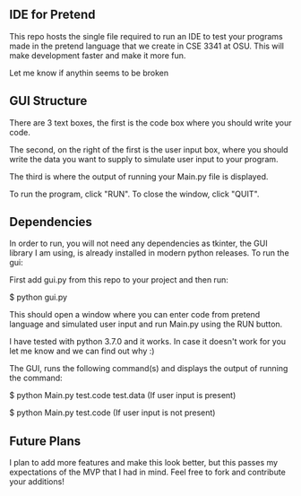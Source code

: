 IDE for Pretend
---

This repo hosts the single file required to run an IDE to test your programs made 
in the pretend language that we create in CSE 3341 at OSU. This will make 
development faster and make it more fun.

Let me know if anythin seems to be broken

GUI Structure
---

There are 3 text boxes, the first is the code box where you should write your code.

The second, on the right of the first is the user input box, where you should 
write the data you want to supply to simulate user input to your program.

The third is where the output of running your Main.py file is displayed.

To run the program, click "RUN".
To close the window, click "QUIT".


Dependencies
---

In order to run, you will not need any dependencies as tkinter, the GUI library 
I am using, is already installed in modern python releases. To run the gui:

First add gui.py from this repo to your project and then run:

$ python gui.py

This should open a window where you can enter code from pretend language and simulated
user input and run Main.py using the RUN button.

I have tested with python 3.7.0 and it works. In case it doesn't work for you let me know and we can find out why :)

The GUI, runs the following command(s) and displays the output of running the command:

$ python Main.py test.code test.data (If user input is present)

$ python Main.py test.code (If user input is not present)


Future Plans
---

I plan to add more features and make this look better, but this passes my expectations of
the MVP that I had in mind. Feel free to fork and contribute your additions!



